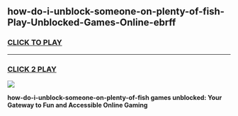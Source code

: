 
## how-do-i-unblock-someone-on-plenty-of-fish-Play-Unblocked-Games-Online-ebrff
<h3>
<a href="https://premium76.site?title=how-do-i-unblock-someone-on-plenty-of-fish&ref=25A">CLICK TO PLAY</a></h3>
<hr>

<h3>
<a href="https://premium76.site?title=how-do-i-unblock-someone-on-plenty-of-fish&ref=25A">CLICK 2 PLAY</a>
  
</h3>

<a href="https://premium76.site?title=how-do-i-unblock-someone-on-plenty-of-fish&ref=25A"><img src="https://clearcache.store/games.png"></a>


**how-do-i-unblock-someone-on-plenty-of-fish games unblocked: Your Gateway to Fun and Accessible Online Gaming**
